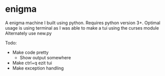 # enigma
A enigma machine I built using python. 
Requires python version 3+. Optimal usage is using terminal as I was able to make a tui using the curses module
Alternately use new.py


Todo:
- Make code pretty
  - Show output somewhere
- Make ctrl+q ezit tui
- Make exception handling
